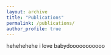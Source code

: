```yaml
---
layout: archive
title: "Publications"
permalink: /publications/
author_profile: true
---
```


hehehehehe i love babydooooooooooo
